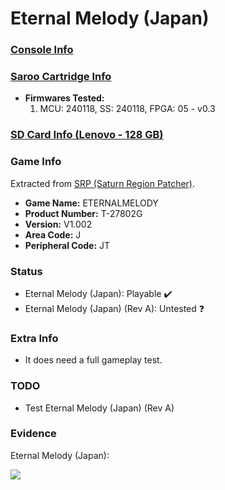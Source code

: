 # Eternal Melody (Japan)

### [Console Info](../../../../Info/Consoles/VA13/README.md)

### [Saroo Cartridge Info](../../../../Info/Cartridges/RetroGameParadiseStore/1.32F/README.md)

- <b>Firmwares Tested:</b>
  1. MCU: 240118, SS: 240118, FPGA: 05 - v0.3

### [SD Card Info (Lenovo - 128 GB)](../../../../Info/SdCards/Lenovo/128GB/fat32/README.md)

### Game Info

Extracted from [SRP (Saturn Region Patcher)](https://segaxtreme.net/resources/saturn-region-patcher.81/download).

- <b>Game Name:</b> ETERNALMELODY
- <b>Product Number:</b> T-27802G
- <b>Version:</b> V1.002
- <b>Area Code:</b> J
- <b>Peripheral Code:</b> JT

### Status

- Eternal Melody (Japan): Playable :heavy_check_mark:
- Eternal Melody (Japan) (Rev A): Untested :question:

### Extra Info

- It does need a full gameplay test.

### TODO

- Test Eternal Melody (Japan) (Rev A)

### Evidence

Eternal Melody (Japan):

[![](https://img.youtube.com/vi/DZ6MjaSZPRA/0.jpg)](https://www.youtube.com/watch?v=DZ6MjaSZPRA)
